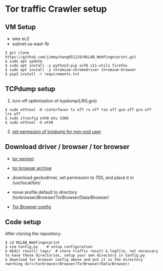 # Tor traffic Crawler setup

## VM Setup

- aws ec2 
- subnet us-east-1b

```
$ git clone https://github.com/jimmychang851129/NSLAB_WebFingerprint.git
$ sudo apt update
$ sudo apt install -y python3-pip xvfb x11-utils firefox
$ sudo apt install -y chromium-chromedriver chromium-browser
$ pip3 install -r requirements.txt
``` 

## TCPdump setup

1. turn off optimization of tcpdump(LRO,gro)

```
$ sudo ethtool -K <interface> tx off rx off tso off gso off gro off lro off
$ sudo ifconfig eth0 mtu 1500
$ sudo ethtool -k eth0
```

2. [set permssion of tcpdump for non-root user](https://www.linuxtutorial.co.uk/tcpdump-eth0-you-dont-have-permission-to-capture-on-that-device/)

## Download driver / browser / tor browser


- [tor version](https://archive.archlinux.org/packages/t/tor/)

- [tor browser archive](https://archive.torproject.org/tor-package-archive/torbrowser/)

- download geckodriver, set permission to 700, and place it in /usr/local/bin/

- move profile.default to directory <working dir>/torbrowser/Browser/TorBrowser/Data/Browser/

- [Tor Browser config](https://drive.google.com/open?id=1GV3ioVL78vw4-2GekGTAF8VfVDgoWal6)

## Code setup

After cloning the repository:

```
$ cd NSLAB_WebFingerprint
$ vim Config.py    # setup configuration
$ mkdir result/ logs/  # store traffic result & logfile, not necessary to have these directories, setup your own directory in Config.py
$ download tor browser config above and put it in the directory <working dir>/torbrowser/Browser/TorBrowser/Data/Browser/
```
